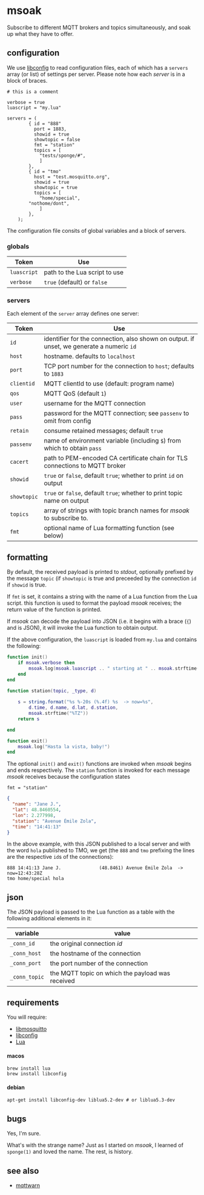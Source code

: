 # msoak

Subscribe to different MQTT brokers and topics simultaneously, and soak up what they have to offer.

## configuration

We use [libconfig](http://www.hyperrealm.com/libconfig/) to read configuration files, each of which has a `servers` array (or list) of settings per server. Please note how each _server_ is in a block of braces.

```
# this is a comment

verbose = true
luascript = "my.lua"

servers = (
	    { id = "888"
	      port = 1883,
	      showid = true
	      showtopic = false
	      fmt = "station"
	      topics = [
	     	"tests/sponge/#",
	     	]
	    },
	    { id = "tmo"
	      host = "test.mosquitto.org",
	      showid = true
	      showtopic = true
	      topics = [
	     	"home/special",
		"nothome/dont",
	     	]
	    },
	);
```

The configuration file consits of global variables and a block of servers.

### globals

Token        | Use
------------ | -----------------------------------------------------
`luascript`  | path to the Lua script to use
`verbose`    | `true` (default) or `false`


### servers

Each element of the `server` array defines one server:

Token        | Use
------------ | -----------------------------------------------------
`id`         | identifier for the connection, also shown on output. if unset, we generate a numeric `id`
`host`       | hostname. defaults to `localhost`
`port`       | TCP port number for the connection to `host`; defaults to `1883`
`clientid`   | MQTT clientId to use (default: program name)
`qos`        | MQTT QoS (default `1`)
`user`	     | username for the MQTT connection
`pass`       | password for the MQTT connection; see `passenv` to omit from config
`retain`     | consume retained messages; default `true`
`passenv`    | name of environment variable (including `$`) from which to obtain `pass`
`cacert`     | path to PEM-encoded CA certificate chain for TLS connections to MQTT broker
`showid`     | `true` or `false`, default `true`; whether to print `id` on output
`showtopic`  | `true` or `false`, default `true`; whether to print topic name on output
`topics`     | array of strings with topic branch names for _msoak_ to subscribe to.
`fmt`        | optional name of Lua formatting function (see below)


## formatting

By default, the received payload is printed to _stdout_, optionally prefixed by the message `topic` (if `showtopic` is true and preceeded by the connection `id` if `showid` is true.

If `fmt` is set, it contains a string with the name of a Lua function from the Lua script. this function is used to format the payload _msoak_ receives; the return value of the function is printed.

If _msoak_ can decode the payload into JSON (i.e. it begins with a brace (`{`) and is JSON), it will invoke the Lua function to obtain output.

If the above configuration, the `luascript` is loaded from `my.lua` and contains the following:

```lua
function init()
	if msoak.verbose then 
		msoak.log(msoak.luascript .. " starting at " .. msoak.strftime("%FT%TZ"))
	end
end

function station(topic, _type, d)
	
	s = string.format("%s %-20s (%.4f) %s  -> now=%s",
		d.time, d.name, d.lat, d.station,
		msoak.strftime("%TZ"))
	return s

end

function exit()
	msoak.log("Hasta la vista, baby!")
end

```

The optional `init()` and `exit()` functions are invoked when _msoak_ begins and ends respectively. The `station` function is invoked for each message _msoak_ receives because the configuration states

```
fmt = "station"
```

```json
{
  "name": "Jane J.",
  "lat": 48.8460554,
  "lon": 2.277998,
  "station": "Avenue Émile Zola",
  "time": "14:41:13"
}
```

In the above example, with this JSON published to a local server and with the word `hola` published to TMO, we get (the `888` and `tmo` prefixing the lines are the respective `id`s of the connections):

```
888 14:41:13 Jane J.              (48.8461) Avenue Émile Zola  -> now=12:43:28Z
tmo home/special hola
```

## json

The JSON payload is passed to the Lua function as a table with the following additional elements in it:

variable     | value
------------ | -----------------------------------------------------
`_conn_id`   | the original connection _id_
`_conn_host` | the hostname of the connection
`_conn_port` | the port number of the connection
`_conn_topic` | the MQTT topic on which the payload was received

## requirements

You will require:

* [libmosquitto](http://mosquitto.org)
* [libconfig](http://www.hyperrealm.com/libconfig/)
* [Lua](http://www.lua.org)

#### macos

```
brew install lua
brew install libconfig
```

#### debian

```
apt-get install libconfig-dev liblua5.2-dev # or liblua5.3-dev
```

## bugs

Yes, I'm sure.

What's with the strange name? Just as I started on _msoak_, I learned of `sponge(1)` and  loved the name. The rest, is history.

## see also

* [mqttwarn](https://github.com/jpmens/mqttwarn)
